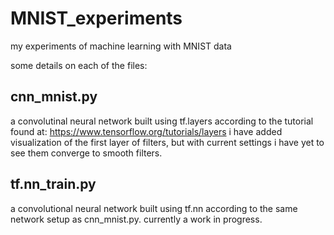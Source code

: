# MNIST_experiments
my experiments of machine learning with MNIST data

some details on each of the files:

## cnn_mnist.py
a convolutinal neural network built using tf.layers according to the tutorial found at: https://www.tensorflow.org/tutorials/layers
i have added visualization of the first layer of filters, but with current settings i have yet to see them converge to smooth filters.

## tf.nn_train.py
a convolutional neural network built using tf.nn according to the same network setup as cnn_mnist.py. currently a work in progress.


